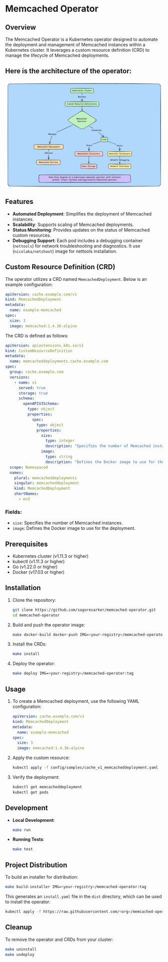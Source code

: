 # Memcached Operator

## Overview

The Memcached Operator is a Kubernetes operator designed to automate the deployment and management of Memcached instances within a Kubernetes cluster. It leverages a custom resource definition (CRD) to manage the lifecycle of Memcached deployments.

## Here is the architecture of the operator:

![Memcached Operator Architecture](docs/images/memcached-operator-architecture.png)

## Features

- **Automated Deployment**: Simplifies the deployment of Memcached instances.
- **Scalability**: Supports scaling of Memcached deployments.
- **Status Monitoring**: Provides updates on the status of Memcached custom resources.
- **Debugging Support**: Each pod includes a debugging container (`nettools`) for network troubleshooting and diagnostics. It use (`nicolaka/netshoot`) image for nettools installation.

## Custom Resource Definition (CRD)

The operator utilizes a CRD named `MemcachedDeployment`. Below is an example configuration:

```yaml
apiVersion: cache.example.com/v1
kind: MemcachedDeployment
metadata:
  name: example-memcached
spec:
  size: 3
  image: memcached:1.4.36-alpine
```

The CRD is defined as follows:

```yaml
apiVersion: apiextensions.k8s.io/v1
kind: CustomResourceDefinition
metadata:
  name: memcacheddeployments.cache.example.com
spec:
  group: cache.example.com
  versions:
    - name: v1
      served: true
      storage: true
      schema:
        openAPIV3Schema:
          type: object
          properties:
            spec:
              type: object
              properties:
                size:
                  type: integer
                  description: "Specifies the number of Memcached instances."
                image:
                  type: string
                  description: "Defines the Docker image to use for the deployment."
  scope: Namespaced
  names:
    plural: memcacheddeployments
    singular: memcacheddeployment
    kind: MemcachedDeployment
    shortNames:
      - mcd
```

### Fields:
- `size`: Specifies the number of Memcached instances.
- `image`: Defines the Docker image to use for the deployment.

## Prerequisites

- Kubernetes cluster (v1.11.3 or higher)
- kubectl (v1.11.3 or higher)
- Go (v1.22.0 or higher)
- Docker (v17.03 or higher)

## Installation

1. Clone the repository:
   ```bash
   git clone https://github.com/sagoresarker/memcached-operator.git
   cd memcached-operator
   ```

2. Build and push the operator image:
   ```bash
   make docker-build docker-push IMG=<your-registry>/memcached-operator:tag
   ```

3. Install the CRDs:
   ```bash
   make install
   ```

4. Deploy the operator:
   ```bash
   make deploy IMG=<your-registry>/memcached-operator:tag
   ```

## Usage

1. To create a Memcached deployment, use the following YAML configuration:
   ```yaml
   apiVersion: cache.example.com/v1
   kind: MemcachedDeployment
   metadata:
     name: example-memcached
   spec:
     size: 3
     image: memcached:1.4.36-alpine
   ```

2. Apply the custom resource:
   ```bash
   kubectl apply -f config/samples/cache_v1_memcacheddeployment.yaml
   ```

3. Verify the deployment:
   ```bash
   kubectl get memcacheddeployment
   kubectl get pods
   ```

## Development

- **Local Development**:
  ```bash
  make run
  ```

- **Running Tests**:
  ```bash
  make test
  ```

## Project Distribution

To build an installer for distribution:
```bash
make build-installer IMG=<your-registry>/memcached-operator:tag
```

This generates an `install.yaml` file in the `dist` directory, which can be used to install the operator:
```bash
kubectl apply -f https://raw.githubusercontent.com/<org>/memcached-operator/<tag or branch>/dist/install.yaml
```

## Cleanup

To remove the operator and CRDs from your cluster:
```bash
make uninstall
make undeploy
```
